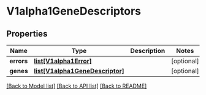 # V1alpha1GeneDescriptors

## Properties
Name | Type | Description | Notes
------------ | ------------- | ------------- | -------------
**errors** | [**list[V1alpha1Error]**](V1alpha1Error.md) |  | [optional] 
**genes** | [**list[V1alpha1GeneDescriptor]**](V1alpha1GeneDescriptor.md) |  | [optional] 

[[Back to Model list]](../README.md#documentation-for-models) [[Back to API list]](../README.md#documentation-for-api-endpoints) [[Back to README]](../README.md)


